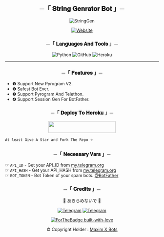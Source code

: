 <h2 align="center">
    ─「 𝐒𝐭𝐫𝐢𝐧𝐠 𝐆𝐞𝐧𝐫𝐚𝐭𝐨𝐫 𝐁𝐨𝐭 」─
</h2>
<p align="center">

<img src="https://te.legra.ph/file/0c13eb00aaba21dd2f541.jpg" alt="StringGen">

<p align="center"><a href="https://github.com/AL3X-Github"><img alt="Website" src="https://img.shields.io/badge/ㅤPowered By I𝗓υɱi 和泉ㅤ-blue"></a></p>

<h3 align="center">
    ─「 𝐋𝐚𝐧𝐠𝐮𝐚𝐠𝐞𝐬 𝐀𝐧𝐝 𝐓𝐨𝐨𝐥𝐬 」─
</h3>

 <div align="center">

![Python](https://img.shields.io/badge/Python-3776AB?style=for-the-badge&logo=python&logoColor=white) ![GitHub](https://img.shields.io/badge/GitHub-100000?style=for-the-badge&logo=github&logoColor=white)
![Heroku](https://img.shields.io/badge/Heroku-430098?style=for-the-badge&logo=heroku&logoColor=white)

</div>

----
 
<h3 align="center">
    ─「 𝐅𝐞𝐚𝐭𝐮𝐫𝐞𝐬 」─
</h3> 

- ❶ Support New Pyrogram V2.
- ❷ Safest Bot Ever.
- ❸ Support Pyrogram And Telethon.
- ❹ Support Session Gen For BotFather.

<h3 align="center">
    ─「 𝐃𝐞𝐩𝐥𝐨𝐲 𝐓𝐨 𝐇𝐞𝐫𝐨𝐤𝐮 」─
</h3>
  
  <p align="center"><a href="https://heroku.com/deploy?template=https://github.com/AL3X-Github/StringBot"> <img src="https://img.shields.io/badge/Deploy%20To%20Heroku-black?style=for-the-badge&logo=heroku" width="220" height="38.45"/></a></p>

```
At least Give A Star and Fork The Repo ⭐
```
<h3 align="center">
    ─「 𝐍𝐞𝐜𝐞𝐬𝐬𝐚𝐫𝐲 𝐕𝐚𝐫𝐬 」─
</h3>

☞ `API_ID` - Get your API_ID from [my.telegram.org](https://my.telegram.org/apps)<br>
☞ `API_HASH` - Get your API_HASH from [my.telegram.org](https://my.telegram.org/apps)<br>
☞ `BOT_TOKEN` - Bot Token of your spam bots. [@BotFather](https://t.me/BotFather)<br>


<h3 align="center">
    ─「 𝐂𝐫𝐞𝐝𝐢𝐭𝐬 」─
</h3>

<div align="center">

🍂 あきらめないで 🍃

[![Telegram](https://img.shields.io/badge/Group-%232C3454?style=for-the-badge&logo=telegram&logoColor=white)](https://t.me/MaximXGroup) [![Telegram](https://img.shields.io/badge/Channel-%232C3454?style=for-the-badge&logo=telegram&logoColor=white)](https://t.me/MaximXChannels)

[![ForTheBadge built-with-love](http://ForTheBadge.com/images/badges/built-with-love.svg)](https://github.com/AL3X-Github)

© Copyright Holder : [Maxim X Bots](https://t.me/MaximXBots)

</div>


